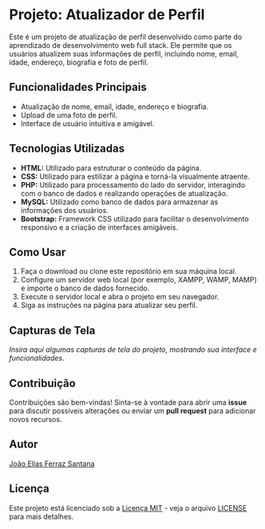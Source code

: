 # Projeto: Atualizador de Perfil

Este é um projeto de atualização de perfil desenvolvido como parte do aprendizado de desenvolvimento web full stack. Ele permite que os usuários atualizem suas informações de perfil, incluindo nome, email, idade, endereço, biografia e foto de perfil.

## Funcionalidades Principais

- Atualização de nome, email, idade, endereço e biografia.
- Upload de uma foto de perfil.
- Interface de usuário intuitiva e amigável.

## Tecnologias Utilizadas

- **HTML:** Utilizado para estruturar o conteúdo da página.
- **CSS:** Utilizado para estilizar a página e torná-la visualmente atraente.
- **PHP:** Utilizado para processamento do lado do servidor, interagindo com o banco de dados e realizando operações de atualização.
- **MySQL:** Utilizado como banco de dados para armazenar as informações dos usuários.
- **Bootstrap:** Framework CSS utilizado para facilitar o desenvolvimento responsivo e a criação de interfaces amigáveis.

## Como Usar

1. Faça o download ou clone este repositório em sua máquina local.
2. Configure um servidor web local (por exemplo, XAMPP, WAMP, MAMP) e importe o banco de dados fornecido.
3. Execute o servidor local e abra o projeto em seu navegador.
4. Siga as instruções na página para atualizar seu perfil.

## Capturas de Tela

*Insira aqui algumas capturas de tela do projeto, mostrando sua interface e funcionalidades.*

## Contribuição

Contribuições são bem-vindas! Sinta-se à vontade para abrir uma **issue** para discutir possíveis alterações ou enviar um **pull request** para adicionar novos recursos.

## Autor

[João Elias Ferraz Santana](https://www.linkedin.com/in/jo%C3%A3o-elias-ferraz-santana-9a47a218a/)

## Licença

Este projeto está licenciado sob a [Licença MIT](https://opensource.org/licenses/MIT) - veja o arquivo [LICENSE](LICENSE) para mais detalhes.
